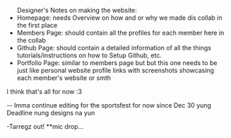 <ul>
Designer's Notes on making the website:
    
<li>Homepage: needs Overview on how and or why we made dis collab in the first place</li>
<li>Members Page: should contain all the profiles for each member here in the collab</li>
<li>Github Page: should contain a detailed information of all the things tutorials/instructions on how to Setup Github, etc.</li>
<li>Portfolio Page: similar to members page but but this one needs to be just like personal website profile links with screenshots showcasing each member's website or smth</li>
    </ul>

<p>I think that's all for now :3</p>
--
Imma continue editing for the sportsfest for now since Dec 30 yung Deadline nung designs na yun

-Tarregz out! **mic drop...
